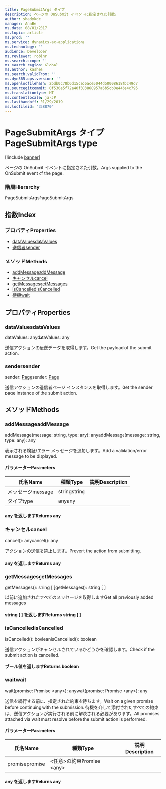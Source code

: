 ```yaml
---
title: PageSubmitArgs タイプ
description: ページの OnSubmit イベントに指定された引数。
author: shadykdc
manager: AnnBe
ms.date: 08/01/2017
ms.topic: article
ms.prod: ''
ms.service: dynamics-ax-applications
ms.technology: ''
audience: Developer
ms.reviewer: robinr
ms.search.scope: ''
ms.search.region: Global
ms.author: kashea
ms.search.validFrom: ''
ms.dyn365.ops.version: ''
ms.openlocfilehash: 2bdb0c78b6d15cec6ace5044d50008618fbc49d7
ms.sourcegitcommit: 0f530e5f72a40f383868957a6b5cb0e446e4c795
ms.translationtype: HT
ms.contentlocale: ja-JP
ms.lasthandoff: 01/29/2019
ms.locfileid: "368870"
---
```

# <a name="pagesubmitargs-type"></a><span data-ttu-id="9a998-103">PageSubmitArgs タイプ</span><span class="sxs-lookup"><span data-stu-id="9a998-103">PageSubmitArgs type</span></span>

[!include [banner](../../../../includes/banner.md)]

<span data-ttu-id="9a998-104">ページの OnSubmit イベントに指定された引数。</span><span class="sxs-lookup"><span data-stu-id="9a998-104">Args supplied to the OnSubmit event of the page.</span></span>

### <a name="hierarchy"></a><span data-ttu-id="9a998-105">階層</span><span class="sxs-lookup"><span data-stu-id="9a998-105">Hierarchy</span></span>

<span data-ttu-id="9a998-106">PageSubmitArgs</span><span class="sxs-lookup"><span data-stu-id="9a998-106">PageSubmitArgs</span></span> <br>

## <a name="index"></a><span data-ttu-id="9a998-107">指数</span><span class="sxs-lookup"><span data-stu-id="9a998-107">Index</span></span>

### <a name="properties"></a><span data-ttu-id="9a998-108">プロパティ</span><span class="sxs-lookup"><span data-stu-id="9a998-108">Properties</span></span>

* [<span data-ttu-id="9a998-109">dataValues</span><span class="sxs-lookup"><span data-stu-id="9a998-109">dataValues</span></span>](view-model-ipage-ipagesubmitargs.md#datavalues)
* [<span data-ttu-id="9a998-110">送信者</span><span class="sxs-lookup"><span data-stu-id="9a998-110">sender</span></span>](view-model-ipage-ipagesubmitargs.md#sender)

### <a name="methods"></a><span data-ttu-id="9a998-111">メソッド</span><span class="sxs-lookup"><span data-stu-id="9a998-111">Methods</span></span>

* [<span data-ttu-id="9a998-112">addMessage</span><span class="sxs-lookup"><span data-stu-id="9a998-112">addMessage</span></span>](view-model-ipage-ipagesubmitargs.md#addmessage)
* [<span data-ttu-id="9a998-113">キャンセル</span><span class="sxs-lookup"><span data-stu-id="9a998-113">cancel</span></span>](view-model-ipage-ipagesubmitargs.md#cancel)
* [<span data-ttu-id="9a998-114">getMessages</span><span class="sxs-lookup"><span data-stu-id="9a998-114">getMessages</span></span>](view-model-ipage-ipagesubmitargs.md#getmessages)
* [<span data-ttu-id="9a998-115">isCancelled</span><span class="sxs-lookup"><span data-stu-id="9a998-115">isCancelled</span></span>](view-model-ipage-ipagesubmitargs.md#iscancelled)
* [<span data-ttu-id="9a998-116">待機</span><span class="sxs-lookup"><span data-stu-id="9a998-116">wait</span></span>](view-model-ipage-ipagesubmitargs.md#wait)

## <a name="properties"></a><span data-ttu-id="9a998-117">プロパティ</span><span class="sxs-lookup"><span data-stu-id="9a998-117">Properties</span></span>

### <a name="datavalues"></a><span data-ttu-id="9a998-118">dataValues</span><span class="sxs-lookup"><span data-stu-id="9a998-118">dataValues</span></span>

<span data-ttu-id="9a998-119">dataValues: any</span><span class="sxs-lookup"><span data-stu-id="9a998-119">dataValues: any</span></span>

<span data-ttu-id="9a998-120">送信アクションの伝送データを取得します。</span><span class="sxs-lookup"><span data-stu-id="9a998-120">Get the payload of the submit action.</span></span>


### <a name="sender"></a><span data-ttu-id="9a998-121">sender</span><span class="sxs-lookup"><span data-stu-id="9a998-121">sender</span></span>

<span data-ttu-id="9a998-122">sender: [Page](view-model-ipage-ipage.md)</span><span class="sxs-lookup"><span data-stu-id="9a998-122">sender: [Page](view-model-ipage-ipage.md)</span></span>

<span data-ttu-id="9a998-123">送信アクションの送信者ページ インスタンスを取得します。</span><span class="sxs-lookup"><span data-stu-id="9a998-123">Get the sender page instance of the submit action.</span></span>


## <a name="methods"></a><span data-ttu-id="9a998-124">メソッド</span><span class="sxs-lookup"><span data-stu-id="9a998-124">Methods</span></span>

### <a name="addmessage"></a><span data-ttu-id="9a998-125">addMessage</span><span class="sxs-lookup"><span data-stu-id="9a998-125">addMessage</span></span>


<span data-ttu-id="9a998-126">addMessage(message: string, type: any): any</span><span class="sxs-lookup"><span data-stu-id="9a998-126">addMessage(message: string, type: any): any</span></span>

<span data-ttu-id="9a998-127">表示される検証/エラー メッセージを追加します。</span><span class="sxs-lookup"><span data-stu-id="9a998-127">Add a validation/error message to be displayed.</span></span>


#### <a name="parameters"></a><span data-ttu-id="9a998-128">パラメーター</span><span class="sxs-lookup"><span data-stu-id="9a998-128">Parameters</span></span>

| <span data-ttu-id="9a998-129">氏名</span><span class="sxs-lookup"><span data-stu-id="9a998-129">Name</span></span> | <span data-ttu-id="9a998-130">種類</span><span class="sxs-lookup"><span data-stu-id="9a998-130">Type</span></span> | <span data-ttu-id="9a998-131">説明</span><span class="sxs-lookup"><span data-stu-id="9a998-131">Description</span></span> |
| ---- | ---- | ----------- |
| <span data-ttu-id="9a998-132">メッセージ</span><span class="sxs-lookup"><span data-stu-id="9a998-132">message</span></span>|<span data-ttu-id="9a998-133">string</span><span class="sxs-lookup"><span data-stu-id="9a998-133">string</span></span>||
| <span data-ttu-id="9a998-134">タイプ</span><span class="sxs-lookup"><span data-stu-id="9a998-134">type</span></span>|<span data-ttu-id="9a998-135">any</span><span class="sxs-lookup"><span data-stu-id="9a998-135">any</span></span>||

#### <a name="returns-any"></a><span data-ttu-id="9a998-136">any を返します</span><span class="sxs-lookup"><span data-stu-id="9a998-136">Returns any</span></span>

### <a name="cancel"></a><span data-ttu-id="9a998-137">キャンセル</span><span class="sxs-lookup"><span data-stu-id="9a998-137">cancel</span></span>


<span data-ttu-id="9a998-138">cancel(): any</span><span class="sxs-lookup"><span data-stu-id="9a998-138">cancel(): any</span></span>

<span data-ttu-id="9a998-139">アクションの送信を禁止します。</span><span class="sxs-lookup"><span data-stu-id="9a998-139">Prevent the action from submitting.</span></span>

#### <a name="returns-any"></a><span data-ttu-id="9a998-140">any を返します</span><span class="sxs-lookup"><span data-stu-id="9a998-140">Returns any</span></span>

### <a name="getmessages"></a><span data-ttu-id="9a998-141">getMessages</span><span class="sxs-lookup"><span data-stu-id="9a998-141">getMessages</span></span>


<span data-ttu-id="9a998-142">getMessages(): string [ ]</span><span class="sxs-lookup"><span data-stu-id="9a998-142">getMessages(): string [ ]</span></span>

<span data-ttu-id="9a998-143">以前に追加されたすべてのメッセージを取得します</span><span class="sxs-lookup"><span data-stu-id="9a998-143">Get all previously added messages</span></span>

#### <a name="returns-string--"></a><span data-ttu-id="9a998-144">string [ ] を返します</span><span class="sxs-lookup"><span data-stu-id="9a998-144">Returns string [ ]</span></span>



### <a name="iscancelled"></a><span data-ttu-id="9a998-145">isCancelled</span><span class="sxs-lookup"><span data-stu-id="9a998-145">isCancelled</span></span>


<span data-ttu-id="9a998-146">isCancelled(): boolean</span><span class="sxs-lookup"><span data-stu-id="9a998-146">isCancelled(): boolean</span></span>

<span data-ttu-id="9a998-147">送信アクションがキャンセルされているかどうかを確認します。</span><span class="sxs-lookup"><span data-stu-id="9a998-147">Check if the submit action is cancelled.</span></span>

#### <a name="returns-boolean"></a><span data-ttu-id="9a998-148">ブール値を返します</span><span class="sxs-lookup"><span data-stu-id="9a998-148">Returns boolean</span></span>



### <a name="wait"></a><span data-ttu-id="9a998-149">wait</span><span class="sxs-lookup"><span data-stu-id="9a998-149">wait</span></span>


<span data-ttu-id="9a998-150">wait(promise: Promise &lt;any&gt;): any</span><span class="sxs-lookup"><span data-stu-id="9a998-150">wait(promise: Promise &lt;any&gt;): any</span></span>

<span data-ttu-id="9a998-151">送信を続行する前に、指定された約束を待ちます。</span><span class="sxs-lookup"><span data-stu-id="9a998-151">Wait on a given promise before continuing with the submission.</span></span>
<span data-ttu-id="9a998-152">待機を介して添付されたすべての約束は、送信アクションが実行される前に解決される必要があります。</span><span class="sxs-lookup"><span data-stu-id="9a998-152">All promises attached via wait must resolve before the submit action is performed.</span></span>


#### <a name="parameters"></a><span data-ttu-id="9a998-153">パラメーター</span><span class="sxs-lookup"><span data-stu-id="9a998-153">Parameters</span></span>

| <span data-ttu-id="9a998-154">氏名</span><span class="sxs-lookup"><span data-stu-id="9a998-154">Name</span></span> | <span data-ttu-id="9a998-155">種類</span><span class="sxs-lookup"><span data-stu-id="9a998-155">Type</span></span> | <span data-ttu-id="9a998-156">説明</span><span class="sxs-lookup"><span data-stu-id="9a998-156">Description</span></span> |
| ---- | ---- | ----------- |
| <span data-ttu-id="9a998-157">promise</span><span class="sxs-lookup"><span data-stu-id="9a998-157">promise</span></span>|<span data-ttu-id="9a998-158">&lt;任意&gt;の約束</span><span class="sxs-lookup"><span data-stu-id="9a998-158">Promise &lt;any&gt;</span></span>||

#### <a name="returns-any"></a><span data-ttu-id="9a998-159">any を返します</span><span class="sxs-lookup"><span data-stu-id="9a998-159">Returns any</span></span>

